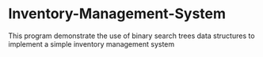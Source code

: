 # Inventory-Management-System
This program demonstrate the use of binary search trees data structures to implement a simple inventory management system 
